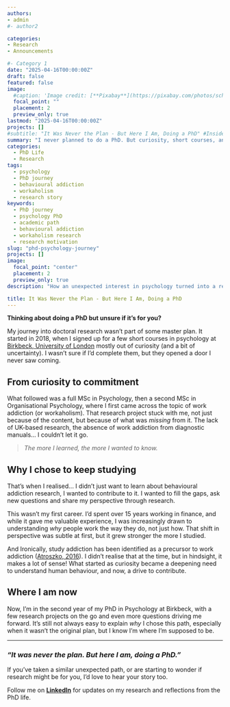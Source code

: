 ```yaml
---
authors:
- admin
#- author2

categories:
- Research
- Announcements

#- Category 1
date: "2025-04-16T00:00:00Z"
draft: false
featured: false
image:
  #caption: 'Image credit: [**Pixabay**](https://pixabay.com/photos/school-work-write-still-life-851328/)'
  focal_point: ""
  placement: 2
  preview_only: true
lastmod: "2025-04-16T00:00:00Z"
projects: []
#subtitle: "It Was Never the Plan - But Here I Am, Doing a PhD" #Inside post
summary: "I never planned to do a PhD. But curiosity, short courses, and a growing interest in psychology turned into two MScs—and eventually, doctoral research in behavioural addiction." #Pagina principal/Social
categories:
  - PhD Life
  - Research
tags:
  - psychology
  - PhD journey
  - behavioural addiction
  - workaholism
  - research story
keywords:
  - PhD journey
  - psychology PhD
  - academic path
  - behavioural addiction
  - workaholism research
  - research motivation
slug: "phd-psychology-journey"
projects: []
image:
  focal_point: "center"
  placement: 2
  preview_only: true
description: "How an unexpected interest in psychology turned into a research journey—from short courses to a PhD focused on behavioural addiction."

title: It Was Never the Plan - But Here I Am, Doing a PhD
---
```


**Thinking about doing a PhD but unsure if it’s for you?**  

My journey into doctoral research wasn’t part of some master plan. It started in 2018, when I signed up for a few short courses in psychology at [Birkbeck, University of London](https://www.bbk.ac.uk/prospective/short-courses) mostly out of curiosity (and a bit of uncertainty). I wasn’t sure if I’d complete them, but they opened a door I never saw coming.

## From curiosity to commitment  

What followed was a full MSc in Psychology, then a second MSc in Organisational Psychology, where I first came across the topic of work addiction (or workaholism). That research project stuck with me, not just because of the content, but because of what was *missing* from it. The lack of UK-based research, the absence of work addiction from diagnostic manuals… I couldn’t let it go.

> *The more I learned, the more I wanted to know.*

## Why I chose to keep studying  

That’s when I realised... I didn’t just want to learn about behavioural addiction research, I wanted to contribute to it. I wanted to fill the gaps, ask new questions and share my perspective through research.

This wasn’t my first career. I’d spent over 15 years working in finance, and while it gave me valuable experience, I was increasingly drawn to understanding *why* people work the way they do, not just how. That shift in perspective was subtle at first, but it grew stronger the more I studied.

And Ironically, study addiction has been identified as a precursor to work addiction ([Atroszko, 2016](https://pubmed.ncbi.nlm.nih.gov/27842448/)). I didn’t realise that at the time, but in hindsight, it makes a lot of sense! What started as curiosity became a deepening need to understand human behaviour, and now, a drive to contribute.

## Where I am now  

Now, I’m in the second year of my PhD in Psychology at Birkbeck, with a few research projects on the go and even more questions driving me forward. It’s still not always easy to explain *why* I chose this path, especially when it wasn’t the original plan, but I know I’m where I’m supposed to be.

---

### *“It was never the plan. But here I am, doing a PhD.”*

If you’ve taken a similar unexpected path, or are starting to wonder if research might be for you, I’d love to hear your story too.

Follow me on **[LinkedIn](https://www.linkedin.com/in/stephanie-towch-4b2549206)** for updates on my research and reflections from the PhD life.
